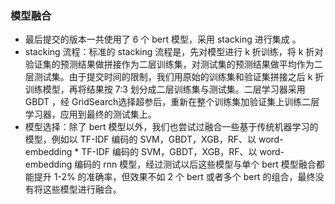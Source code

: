 ### 模型融合

- 最后提交的版本一共使用了 6 个 bert 模型，采用 stacking 进行集成 。
- stacking 流程：标准的 stacking 流程是，先对模型进行 k 折训练，将 k 折对验证集的预测结果做拼接作为二层训练集，对测试集的预测结果做平均作为二层测试集。由于提交时间的限制，我们用原始的训练集和验证集拼接之后 k 折训练模型，再将结果按 7:3 划分成二层训练集与测试集。二层学习器采用 GBDT ，经 GridSearch选择超参后，重新在整个训练集加验证集上训练二层学习器，应用到最终的测试集上。
- 模型选择：除了 bert 模型以外，我们也尝试过融合一些基于传统机器学习的模型，例如以 TF-IDF 编码的 SVM，GBDT，XGB，RF、以 word-embedding * TF-IDF 编码的 SVM，GBDT，XGB，RF、以 word-embedding 编码的 rnn 模型，经过测试以后这些模型与单个 bert 模型融合都能提升 1-2% 的准确率，但效果不如 2 个 bert 或者多个 bert 的组合，最终没有将这些模型进行融合。
